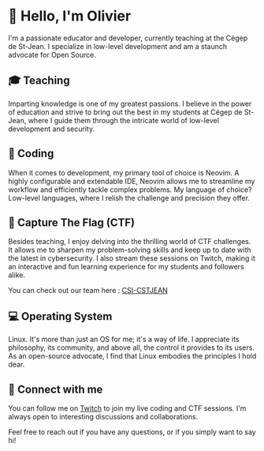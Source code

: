 # 👋 Hello, I'm Olivier

I'm a passionate educator and developer, currently teaching at the Cégep de St-Jean. I specialize in low-level development and am a staunch advocate for Open Source. 

## 🎓 Teaching

Imparting knowledge is one of my greatest passions. I believe in the power of education and strive to bring out the best in my students at Cégep de St-Jean, where I guide them through the intricate world of low-level development and security.

## 🎯 Coding

When it comes to development, my primary tool of choice is Neovim. A highly configurable and extendable IDE, Neovim allows me to streamline my workflow and efficiently tackle complex problems. My language of choice? Low-level languages, where I relish the challenge and precision they offer.

## 🏁 Capture The Flag (CTF)

Besides teaching, I enjoy delving into the thrilling world of CTF challenges. It allows me to sharpen my problem-solving skills and keep up to date with the latest in cybersecurity. I also stream these sessions on Twitch, making it an interactive and fun learning experience for my students and followers alike.

You can check out our team here : [CSI-CSTJEAN](https://ctftime.org/team/59065) 

## 💻 Operating System

Linux. It's more than just an OS for me; it's a way of life. I appreciate its philosophy, its community, and above all, the control it provides to its users. As an open-source advocate, I find that Linux embodies the principles I hold dear.

## 📡 Connect with me

You can follow me on [Twitch](https://www.twitch.tv/danibal34) to join my live coding and CTF sessions. I'm always open to interesting discussions and collaborations. 

Feel free to reach out if you have any questions, or if you simply want to say hi!

